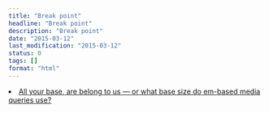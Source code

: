 ```yaml
---
title: "Break point"
headline: "Break point"
description: "Break point"
date: "2015-03-12"
last_modification: "2015-03-12"
status: 0
tags: []
format: "html"
---
```


<li><a href="http://blog.w3conversions.com/2015/03/all-your-base-are-belong-to-us-—-or-what-base-size-do-em-based-media-queries-use/">All your base, are belong to us — or what base size do em-based media queries use?</a></li>